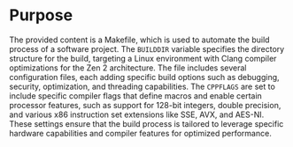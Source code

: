 # Purpose
The provided content is a Makefile, which is used to automate the build process of a software project. The `BUILDDIR` variable specifies the directory structure for the build, targeting a Linux environment with Clang compiler optimizations for the Zen 2 architecture. The file includes several configuration files, each adding specific build options such as debugging, security, optimization, and threading capabilities. The `CPPFLAGS` are set to include specific compiler flags that define macros and enable certain processor features, such as support for 128-bit integers, double precision, and various x86 instruction set extensions like SSE, AVX, and AES-NI. These settings ensure that the build process is tailored to leverage specific hardware capabilities and compiler features for optimized performance.
